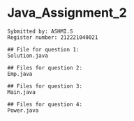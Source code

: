 # Java_Assignment_2

```
Sybmitted by: ASHMI.S
Register number: 212221040021

```

```
## File for question 1:
Solution.java
```

```
## Files for question 2:
Emp.java
```
```
## Files for question 3:
Main.java
```

```
## Files for question 4:
Power.java

```
